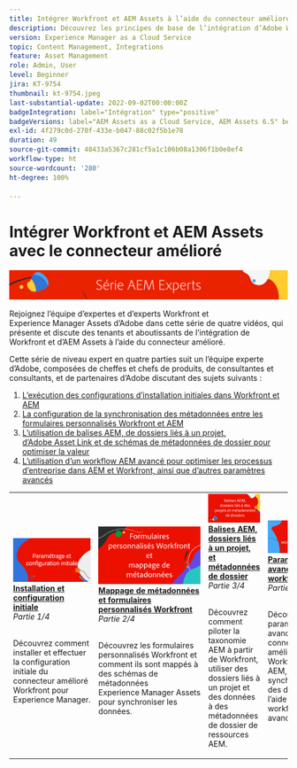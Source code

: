 ```yaml
---
title: Intégrer Workfront et AEM Assets à l’aide du connecteur amélioré
description: Découvrez les principes de base de l’intégration d’Adobe Workfront et d’Experience Manager Assets à l’aide du connecteur amélioré.
version: Experience Manager as a Cloud Service
topic: Content Management, Integrations
feature: Asset Management
role: Admin, User
level: Beginner
jira: KT-9754
thumbnail: kt-9754.jpeg
last-substantial-update: 2022-09-02T00:00:00Z
badgeIntegration: label="Intégration" type="positive"
badgeVersions: label="AEM Assets as a Cloud Service, AEM Assets 6.5" before-title="false"
exl-id: 4f279c0d-270f-433e-b047-88c02f5b1e78
duration: 49
source-git-commit: 48433a5367c281cf5a1c106b08a1306f1b0e8ef4
workflow-type: ht
source-wordcount: '280'
ht-degree: 100%

---
```


# Intégrer Workfront et AEM Assets avec le connecteur amélioré

![AEM Experts Series.](./assets/banner.png)

Rejoignez l’équipe d’expertes et d’experts Workfront et Experience Manager Assets d’Adobe dans cette série de quatre vidéos, qui présente et discute des tenants et aboutissants de l’intégration de Workfront et d’AEM Assets à l’aide du connecteur amélioré.

Cette série de niveau expert en quatre parties suit un l’équipe experte d’Adobe, composées de cheffes et chefs de produits, de consultantes et consultants, et de partenaires d’Adobe discutant des sujets suivants :

1. [L’exécution des configurations d’installation initiales dans Workfront et AEM](./setup.md)
2. [La configuration de la synchronisation des métadonnées entre les formulaires personnalisés Workfront et AEM](./custom-forms.md)
3. [L’utilisation de balises AEM, de dossiers liés à un projet, d’Adobe Asset Link et de schémas de métadonnées de dossier pour optimiser la valeur](./aem-tags-project-linked-folders-and-folder-metadata.md)
4. [L’utilisation d’un workflow AEM avancé pour optimiser les processus d’entreprise dans AEM et Workfront, ainsi que d’autres paramètres avancés](./advanced-settings-and-workflows.md)

<table>
  <td>
      <a href="./setup.md">
        <img alt="Installation et configuration initiale" 
             src="./assets/setup.png">
      </a>
      <div>
         <a href="./setup.md"><strong>Installation et configuration initiale</strong></a>
<br/><em>Partie 1/4</em>
      </div>
      <p>
        <br/>
Découvrez comment installer et effectuer la configuration initiale du connecteur amélioré Workfront pour Experience Manager.
      </p>
   </td>
   <!-- Workfront custom forms and metadata mapping -->
   <td>
      <a href="./custom-forms.md">
        <img alt="Mappage de métadonnées et formulaires personnalisés Workfront" 
             src="./assets/custom-forms.png">
      </a>
      <div>
         <a href="./custom-forms.md"><strong>Mappage de métadonnées et formulaires personnalisés Workfront</strong></a>
<br/><em>Partie 2/4</em>
      </div>
      <p>
        <br/>
Découvrez les formulaires personnalisés Workfront et comment ils sont mappés à des schémas de métadonnées Experience Manager Assets pour synchroniser les données.
      </p>
    </td>
    <!-- AEM Tags, project linked folders, and folder metadata -->
    <td>
      <a href="./aem-tags-project-linked-folders-and-folder-metadata.md">
        <img alt="Balises AEM, dossiers liés à un projet, et métadonnées de dossier" 
             src="./assets/aem-tags.png">
      </a>
      <div>
         <a href="./aem-tags-project-linked-folders-and-folder-metadata.md"><strong>Balises AEM, dossiers liés à un projet, et métadonnées de dossier</strong></a>
<br/><em>Partie 3/4</em> 
      </div>
      <p>
        <br/>
Découvrez comment piloter la taxonomie AEM à partir de Workfront, utiliser des dossiers liés à un projet et des données à des métadonnées de dossier de ressources AEM.
      </p>
   </td>   
   <!-- Advanced workflows -->
    <td>
      <a href="./advanced-settings-and-workflows.md">
        <img alt="Paramètres avancés et workflows" 
             src="./assets/advanced.png">
      </a>
      <div>
         <a href="./advanced-settings-and-workflows.md"><strong>Paramètres avancés et workflows</strong></a>
<br/><em>Partie 4/4</em>
      </div>
      <p>
        <br/>
Découvrez les paramètres avancés du connecteur amélioré Workfront pour AEM, gérez la synchronisation des données à l’aide de workflows avancés.
      </p>
   </td>
  </tr>  
</tbody></table>
